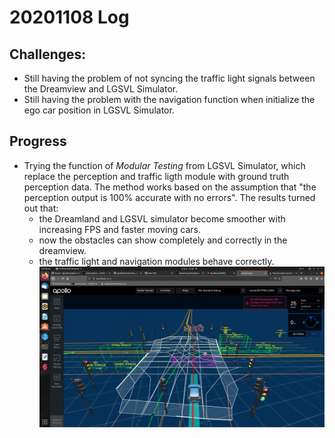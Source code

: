 # 20201108 Log

## Challenges:
- Still having the problem of not syncing the traffic light signals between the Dreamview and LGSVL Simulator. 
- Still having the problem with the navigation function when initialize the ego car position in LGSVL Simulator.

## Progress
- Trying the function of *Modular Testing* from LGSVL Simulator, which replace the perception and traffic ligth module with ground truth perception data. The method works based on the assumption that "the perception output is 100% accurate with no errors". The results turned out that:
  - the Dreamland and LGSVL simulator become smoother with increasing FPS and faster moving cars. 
  - now the obstacles can show completely and correctly in the dreamview.
  - the traffic light and navigation modules behave correctly.
  ![Screenshot](https://github.com/GabrielZZZ/Baidu-Apollo-Running-Log/blob/main/Pictures/Screenshot%20from%202020-11-08%2019-49-48.png)
